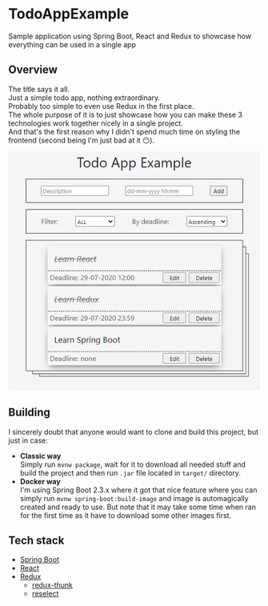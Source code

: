 # TodoAppExample
Sample application using Spring Boot, React and Redux to showcase how everything can be used in a single app

## Overview
The title says it all.\
Just a simple todo app, nothing extraordinary.\
Probably too simple to even use Redux in the first place.\
The whole purpose of it is to just showcase how you can make these 3 technologies work together nicely in a single project.\
And that's the first reason why I didn't spend much time on styling the frontend (second being I'm just bad at it :no_mouth:).

![screenshot_1](github/screenshot_1.png)

## Building
I sincerely doubt that anyone would want to clone and build this project, but just in case:
* **Classic way**\
Simply run `mvnw package`, wait for it to download all needed stuff and build the project and then run `.jar`
file located in `target/` directory.
* **Docker way**\
I'm using Spring Boot 2.3.x where it got that nice feature where
you can simply run `mvnw spring-boot:build-image` and image is automagically created and ready to use.
But note that it may take some time when ran for the first time as it have to download some other images first.

## Tech stack
* [Spring Boot](https://spring.io/)
* [React](https://en.reactjs.org/)
* [Redux](https://redux.js.org/)
  * [redux-thunk](https://github.com/reduxjs/redux-thunk)
  * [reselect](https://github.com/reduxjs/reselect)
